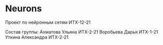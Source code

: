 # Neurons
Проект по нейронным сетям ИТХ-12-21

Состав группы: 
Ахматова Ульяна ИТХ-2-21
Воробьева Дарья ИТХ-1-21
Уткина Александра ИТХ-2-21
